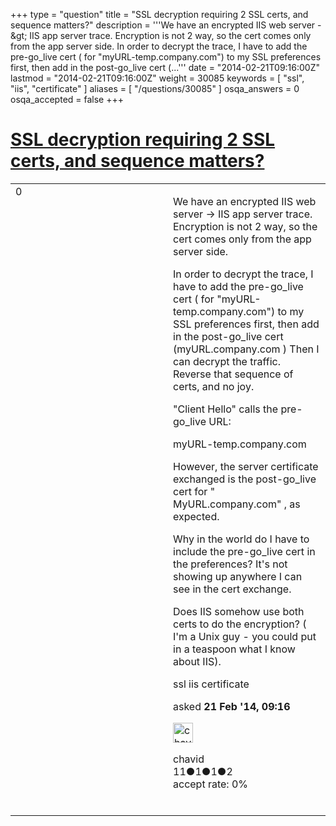 +++
type = "question"
title = "SSL decryption requiring 2 SSL certs, and sequence matters?"
description = '''We have an encrypted IIS web server -&amp;gt; IIS app server trace. Encryption is not 2 way, so the cert comes only from the app server side. In order to decrypt the trace, I have to add the pre-go_live cert ( for &quot;myURL-temp.company.com&quot;) to my SSL preferences first, then add in the post-go_live cert (...'''
date = "2014-02-21T09:16:00Z"
lastmod = "2014-02-21T09:16:00Z"
weight = 30085
keywords = [ "ssl", "iis", "certificate" ]
aliases = [ "/questions/30085" ]
osqa_answers = 0
osqa_accepted = false
+++

<div class="headNormal">

# [SSL decryption requiring 2 SSL certs, and sequence matters?](/questions/30085/ssl-decryption-requiring-2-ssl-certs-and-sequence-matters)

</div>

<div id="main-body">

<div id="askform">

<table id="question-table" style="width:100%;"><colgroup><col style="width: 50%" /><col style="width: 50%" /></colgroup><tbody><tr class="odd"><td style="width: 30px; vertical-align: top"><div class="vote-buttons"><span id="post-30085-upvote" class="ajax-command post-vote up" rel="nofollow" title="I like this post (click again to cancel)"> </span><div id="post-30085-score" class="post-score" title="current number of votes">0</div><span id="post-30085-downvote" class="ajax-command post-vote down" rel="nofollow" title="I dont like this post (click again to cancel)"> </span> <span id="favorite-mark" class="ajax-command favorite-mark" rel="nofollow" title="mark/unmark this question as favorite (click again to cancel)"> </span><div id="favorite-count" class="favorite-count"></div></div></td><td><div id="item-right"><div class="question-body"><p>We have an encrypted IIS web server -&gt; IIS app server trace. Encryption is not 2 way, so the cert comes only from the app server side.</p><p>In order to decrypt the trace, I have to add the pre-go_live cert ( for "myURL-temp.company.com") to my SSL preferences first, then add in the post-go_live cert (myURL.company.com ) Then I can decrypt the traffic. Reverse that sequence of certs, and no joy.</p><p>"Client Hello" calls the pre-go_live URL:</p><p>myURL-temp.company.com</p><p>However, the server certificate exchanged is the post-go_live cert for " MyURL.company.com" , as expected.<br />
</p><p>Why in the world do I have to include the pre-go_live cert in the preferences? It's not showing up anywhere I can see in the cert exchange.<br />
</p><p>Does IIS somehow use both certs to do the encryption? ( I'm a Unix guy - you could put in a teaspoon what I know about IIS).<br />
</p></div><div id="question-tags" class="tags-container tags"><span class="post-tag tag-link-ssl" rel="tag" title="see questions tagged &#39;ssl&#39;">ssl</span> <span class="post-tag tag-link-iis" rel="tag" title="see questions tagged &#39;iis&#39;">iis</span> <span class="post-tag tag-link-certificate" rel="tag" title="see questions tagged &#39;certificate&#39;">certificate</span></div><div id="question-controls" class="post-controls"></div><div class="post-update-info-container"><div class="post-update-info post-update-info-user"><p>asked <strong>21 Feb '14, 09:16</strong></p><img src="https://secure.gravatar.com/avatar/b83e432f35fa7a8ff9ae9024f4030b57?s=32&amp;d=identicon&amp;r=g" class="gravatar" width="32" height="32" alt="chavid&#39;s gravatar image" /><p><span>chavid</span><br />
<span class="score" title="11 reputation points">11</span><span title="1 badges"><span class="badge1">●</span><span class="badgecount">1</span></span><span title="1 badges"><span class="silver">●</span><span class="badgecount">1</span></span><span title="2 badges"><span class="bronze">●</span><span class="badgecount">2</span></span><br />
<span class="accept_rate" title="Rate of the user&#39;s accepted answers">accept rate:</span> <span title="chavid has no accepted answers">0%</span> </br></br></p></div></div><div id="comments-container-30085" class="comments-container"></div><div id="comment-tools-30085" class="comment-tools"></div><div class="clear"></div><div id="comment-30085-form-container" class="comment-form-container"></div><div class="clear"></div></div></td></tr></tbody></table>

</div>

</div>

